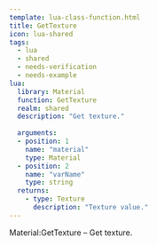 ```yaml
---
template: lua-class-function.html
title: GetTexture
icon: lua-shared
tags:
  - lua
  - shared
  - needs-verification
  - needs-example
lua:
  library: Material
  function: GetTexture
  realm: shared
  description: "Get texture."
  
  arguments:
  - position: 1
    name: "material"
    type: Material
  - position: 2
    name: "varName"
    type: string
  returns:
    - type: Texture
      description: "Texture value."
---
```


<div class="lua__search__keywords">
Material:GetTexture &#x2013; Get texture.
</div>
